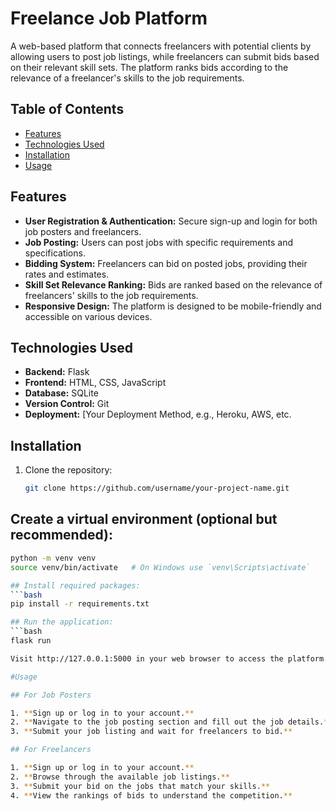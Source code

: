 # Freelance Job Platform

A web-based platform that connects freelancers with potential clients by allowing users to post job listings, while freelancers can submit bids based on their relevant skill sets. The platform ranks bids according to the relevance of a freelancer's skills to the job requirements.

## Table of Contents

- [Features](#features)
- [Technologies Used](#technologies-used)
- [Installation](#installation)
- [Usage](#usage)

## Features

- **User Registration & Authentication:** Secure sign-up and login for both job posters and freelancers.
- **Job Posting:** Users can post jobs with specific requirements and specifications.
- **Bidding System:** Freelancers can bid on posted jobs, providing their rates and estimates.
- **Skill Set Relevance Ranking:** Bids are ranked based on the relevance of freelancers' skills to the job requirements.
- **Responsive Design:** The platform is designed to be mobile-friendly and accessible on various devices.

## Technologies Used

- **Backend:** Flask
- **Frontend:** HTML, CSS, JavaScript
- **Database:** SQLite
- **Version Control:** Git
- **Deployment:** [Your Deployment Method, e.g., Heroku, AWS, etc.
  
## Installation

1. Clone the repository:

   ```bash
   git clone https://github.com/username/your-project-name.git


## Create a virtual environment (optional but recommended):

  ```bash
  python -m venv venv
  source venv/bin/activate   # On Windows use `venv\Scripts\activate`

## Install required packages:
  ```bash
  pip install -r requirements.txt

## Run the application:
  ```bash
  flask run

Visit http://127.0.0.1:5000 in your web browser to access the platform.

#Usage

## For Job Posters

1. **Sign up or log in to your account.**
2. **Navigate to the job posting section and fill out the job details.**
3. **Submit your job listing and wait for freelancers to bid.**

## For Freelancers

1. **Sign up or log in to your account.**
2. **Browse through the available job listings.**
3. **Submit your bid on the jobs that match your skills.**
4. **View the rankings of bids to understand the competition.**
